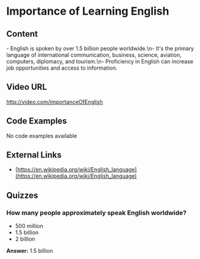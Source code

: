 # Importance of Learning English

## Content

\- English is spoken by over 1.5 billion people worldwide.\n- It's the primary language of international communication, business, science, aviation, computers, diplomacy, and tourism.\n- Proficiency in English can increase job opportunities and access to information.

## Video URL

http://video.com/importanceOfEnglish

## Code Examples

No code examples available

## External Links

- [https://en.wikipedia.org/wiki/English_language](https://en.wikipedia.org/wiki/English_language)

## Quizzes

### How many people approximately speak English worldwide?

- 500 million
- 1.5 billion
- 2 billion

**Answer:** 1.5 billion